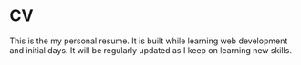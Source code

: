 # CV
This is the my personal resume. It is built while learning web development and initial days. It will be regularly updated as I keep on learning new skills. 
